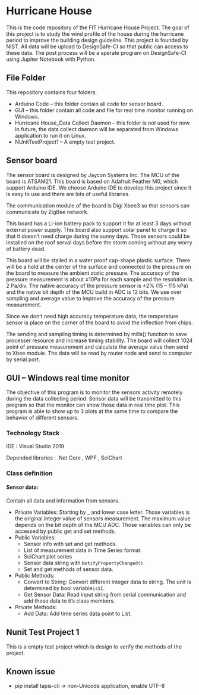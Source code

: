 # Hurricane House

This is the code repository of the FIT Hurricane House Project. The goal of this project is to study the wind profile of the house during the hurricane period to improve the building design guideline. This project is founded by NIST. All data will be upload to DesignSafe-CI so that public can access to these data. The post process will be a sperate program on DesignSafe-CI using Jupiter Notebook with Python.

## File Folder

This repository contains four folders.

- Arduino Code – this folder contain all code for sensor board.
- GUI – this folder contain all code and file for real time monitor running on Windows.
- Hurricane House_Data Collect Daemon – this folder is not used for now. In future, the data collect daemon will be separated from Windows application to run it on Linux.
- NUnitTestProject1 – A empty test project.

## Sensor board

The sensor board is designed by Jaycon Systems Inc. The MCU of the board is ATSAM21. This board is based on Adafruit Feather M0, which support Arduino IDE. We choose Arduino IDE to develop this project since it is easy to use and there are lots of useful libraries. 

The communication module of the board is Digi Xbee3 so that sensors can communicate by ZigBee network. 

This board has a Li-ion battery pack to support it for at least 3 days without external power supply. This board also support solar panel to charge it so that it doesn’t need charge during the sunny days. Those sensors could be installed on the roof serval days before the storm coming without any worry of battery dead.

This board will be stalled in a water proof cap-shape plastic surface. There will be a hold at the center of the surface and connected to the pressure on the board to measure the ambient static pressure. The accuracy of the pressure measurement is about $\pm$10Pa for each sample and the resolution is 2 Pa/div.  The native accuracy of the pressure sensor is $\pm$2% (15 – 115 kPa) and the native bit depth of the MCU build in ADC is 12 bits. We use over sampling and average value to improve the accuracy of the pressure measurement.

Since we don’t need high accuracy temperature data, the temperature sensor is place on the corner of the board to avoid the inflection from chips.

The sending and sampling timing is determined by mills() function to save processer resource and increase timing stability. The board will collect 1024 point of pressure measurement and calculate the average value then send to Xbee module. The data will be read by router node and send to computer by serial port.

## GUI – Windows real time monitor

The objective of this program is to monitor the sensors activity remotely during the data collecting period. Sensor data will be transmitted to this program so that the monitor can show those data in real time plot. This program is able to show up to 3 plots at the same time to compare the behavior of different sensors. 

### Technology Stack

IDE : Visual Studio 2019

Depended libraries : .Net Core , WPF , SciChart

### Class definition

#### Sensor data:

Contain all data and information from sensors.

- Private Variables: Starting by _ and lower case letter. Those variables is the original integer value of sensors measurement. The maximum value depends on the bit depth of the MCU ADC. Those variables can only be accessed by public get and set methods.
- Public Variables: 
  - Sensor info with set and get methods.
  - List of measurement data in Time Series format.
  - SciChart plot series
  - Sensor data string with ``NotifyPropertyChanged()``.
  - Set and get methods of sensor data.
- Public Methods:
  - Convert to String: Convert different integer data to string. The unit is determined by bool variable``isSI``.
  - Get Sensor Data: Read input string from serial communication and add those data to it’s class members.
- Private Methods:
  - Add Data: Add time series data point to List.

## Nunit Test Project 1

This is a empty test project which is design to verify the methods of the project.

## Known issue

* pip install tapis-cli -> non-Unicode application, enable UTF-8